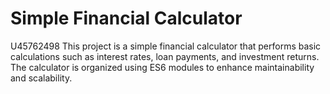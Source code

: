 # Simple Financial Calculator
U45762498 This project is a simple financial calculator that performs basic calculations such as interest rates, loan payments, and investment returns. The calculator is organized using ES6 modules to enhance maintainability and scalability.

